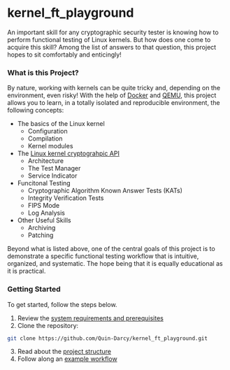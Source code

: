 # kernel_ft_playground
An important skill for any cryptographic security tester is knowing how to perform functional testing of Linux kernels. But how does one come to acquire this skill? Among the list of answers to that question, this project hopes to sit comfortably and enticingly! 

### What is this Project?
By nature, working with kernels can be quite tricky and, depending on the environment, even risky! With the help of [Docker](https://www.docker.com/) and [QEMU](https://www.qemu.org/), this project allows you to learn, in a totally isolated and reproducible environment, the following concepts:
- The basics of the Linux kernel
  - Configuration
  - Compilation
  - Kernel modules
- The [Linux kernel cryptograhpic API](https://www.kernel.org/doc/html/v4.14/crypto/index.html)
  - Architecture
  - The Test Manager
  - Service Indicator
- Funcitonal Testing
  - Cryptographic Algorithm Known Answer Tests (KATs)
  - Integrity Verification Tests
  - FIPS Mode
  - Log Analysis
- Other Useful Skills
  - Archiving
  - Patching

Beyond what is listed above, one of the central goals of this project is to demonstrate a specific functional testing workflow that is intuitive, organized, and systematic. The hope being that it is equally educational as it is practical.

### Getting Started
To get started, follow the steps below.
1. Review the [system requirements and prerequisites](docs/sysreqs.md)
2. Clone the repository:
```bash
git clone https://github.com/Quin-Darcy/kernel_ft_playground.git
```
3. Read about the [project structure](workspace/README.md)
4. Follow along an [example workflow](docs/example_workflow.md)
